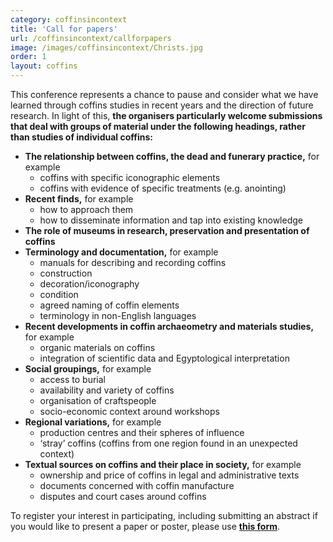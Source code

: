 ```yaml
---
category: coffinsincontext
title: 'Call for papers'
url: /coffinsincontext/callforpapers
image: /images/coffinsincontext/Christs.jpg
order: 1
layout: coffins
---
```

This conference represents a chance to pause and consider what we have learned through coffins studies in recent years and the direction of future research. In light of this,
**the organisers particularly welcome submissions that deal with groups of material under the following headings, rather than studies of individual coffins:**

  * **The relationship between coffins, the dead and funerary practice,** for example
    -  coffins with specific iconographic elements
    -  coffins with evidence of specific treatments (e.g. anointing)
  * **Recent finds,** for example
    -  how to approach them
    -  how to disseminate information and tap into existing knowledge
  * **The role of museums in research, preservation and presentation of coffins**
  * **Terminology and documentation,** for example
    -  manuals for describing and recording coffins
    -  construction
    -  decoration/iconography
    -  condition
    -  agreed naming of coffin elements
    -  terminology in non-English languages
  * **Recent developments in coffin archaeometry and materials studies,** for example
    -  organic materials on coffins
    -  integration of scientific data and Egyptological interpretation
  * **Social groupings,** for example
    -  access to burial
    -  availability and variety of coffins
    -  organisation of craftspeople
    -  socio-economic context around workshops
  * **Regional variations,** for example
    -  production centres and their spheres of influence
    -  ‘stray’ coffins (coffins from one region found in an unexpected context)
  * **Textual sources on coffins and their place in society,** for example
    -  ownership and price of coffins in legal and administrative texts
    -  documents concerned with coffin manufacture
    -  disputes and court cases around coffins

To register your interest in participating, including submitting an abstract if you would like to present a paper or poster, please use **[this form](https://forms.gle/PmZZAsfGHCsqaYCT8)**.
